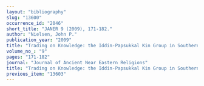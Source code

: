 ```yaml
---
layout: "bibliography"
slug: "13600"
occurrence_id: "2046"
short_title: "JANER 9 (2009), 171-182."
author: "Nielsen, John P."
publication_year: "2009"
title: "Trading on Knowledge: the Iddin-Papsukkal Kin Group in Southern Babylonia in the 7th and 6th Centuries B.C."
volume_no_: "9"
pages: "171-182"
journal: "Journal of Ancient Near Eastern Religions"
title: "Trading on Knowledge: the Iddin-Papsukkal Kin Group in Southern Babylonia in the 7th and 6th Centuries B.C."
previous_item: "13603"
---
```

